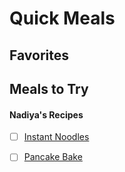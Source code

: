 # Quick Meals

## Favorites

## Meals to Try

#### Nadiya's Recipes
- [ ] [Instant Noodles](https://thehappyfoodie.co.uk/recipes/nadiya-hussains-instant-noodles)
- [ ] [Pancake Bake](https://www.bbc.co.uk/food/recipes/peanut_butter_jelly_30293)

